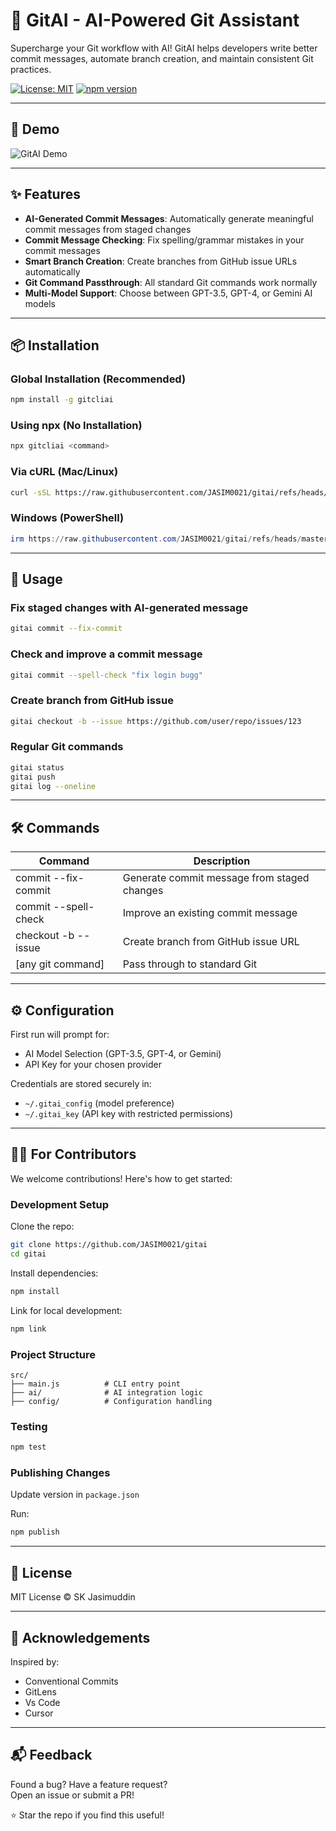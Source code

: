 # 🤖 GitAI - AI-Powered Git Assistant

Supercharge your Git workflow with AI! GitAI helps developers write better commit messages, automate branch creation, and maintain consistent Git practices.

[![License: MIT](https://img.shields.io/badge/License-MIT-yellow.svg)](https://opensource.org/licenses/MIT)
[![npm version](https://badge.fury.io/js/gitcliai.svg)](https://www.npmjs.com/package/gitcliai)

---

## 🎥 Demo

![GitAI Demo](https://github.com/yourusername/git-commit-cli-helper/raw/main/assets/demo.gif)

---

## ✨ Features

- **AI-Generated Commit Messages**: Automatically generate meaningful commit messages from staged changes
- **Commit Message Checking**: Fix spelling/grammar mistakes in your commit messages
- **Smart Branch Creation**: Create branches from GitHub issue URLs automatically
- **Git Command Passthrough**: All standard Git commands work normally
- **Multi-Model Support**: Choose between GPT-3.5, GPT-4, or Gemini AI models

---

## 📦 Installation

### Global Installation (Recommended)

```bash
npm install -g gitcliai
```

### Using npx (No Installation)

```bash
npx gitcliai <command>
```

### Via cURL (Mac/Linux)

```bash
curl -sSL https://raw.githubusercontent.com/JASIM0021/gitai/refs/heads/master/install.sh | bash
```

### Windows (PowerShell)

```powershell
irm https://raw.githubusercontent.com/JASIM0021/gitai/refs/heads/master/install.ps1 | iex
```

---

## 🚀 Usage

### Fix staged changes with AI-generated message

```bash
gitai commit --fix-commit
```

### Check and improve a commit message

```bash
gitai commit --spell-check "fix login bugg"
```

### Create branch from GitHub issue

```bash
gitai checkout -b --issue https://github.com/user/repo/issues/123
```

### Regular Git commands

```bash
gitai status
gitai push
gitai log --oneline
```

---

## 🛠 Commands

| Command              | Description                                 |
| -------------------- | ------------------------------------------- |
| commit --fix-commit  | Generate commit message from staged changes |
| commit --spell-check | Improve an existing commit message          |
| checkout -b --issue  | Create branch from GitHub issue URL         |
| [any git command]    | Pass through to standard Git                |

---

## ⚙️ Configuration

First run will prompt for:

- AI Model Selection (GPT-3.5, GPT-4, or Gemini)
- API Key for your chosen provider

Credentials are stored securely in:

- `~/.gitai_config` (model preference)
- `~/.gitai_key` (API key with restricted permissions)

---

## 🧑‍💻 For Contributors

We welcome contributions! Here's how to get started:

### Development Setup

Clone the repo:

```bash
git clone https://github.com/JASIM0021/gitai
cd gitai
```

Install dependencies:

```bash
npm install
```

Link for local development:

```bash
npm link
```

### Project Structure

```
src/
├── main.js          # CLI entry point
├── ai/              # AI integration logic
├── config/          # Configuration handling
```

### Testing

```bash
npm test
```

### Publishing Changes

Update version in `package.json`

Run:

```bash
npm publish
```

---

## 📜 License

MIT License © SK Jasimuddin

---

## 🙏 Acknowledgements

Inspired by:

- Conventional Commits
- GitLens
- Vs Code
- Cursor

---

## 📬 Feedback

Found a bug? Have a feature request?  
Open an issue or submit a PR!

⭐ Star the repo if you find this useful!
